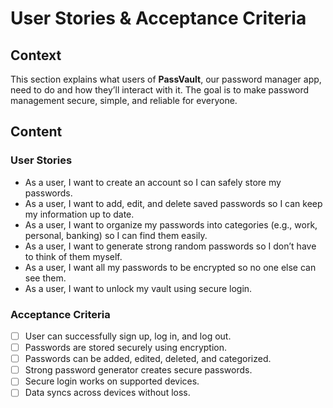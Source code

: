 # User Stories & Acceptance Criteria

## Context
This section explains what users of **PassVault**, our password manager app, need to do and how they’ll interact with it. The goal is to make password management secure, simple, and reliable for everyone.

## Content

### User Stories
- As a user, I want to create an account so I can safely store my passwords.
- As a user, I want to add, edit, and delete saved passwords so I can keep my information up to date.
- As a user, I want to organize my passwords into categories (e.g., work, personal, banking) so I can find them easily.
- As a user, I want to generate strong random passwords so I don’t have to think of them myself.
- As a user, I want all my passwords to be encrypted so no one else can see them.
- As a user, I want to unlock my vault using secure login.

### Acceptance Criteria
- [ ] User can successfully sign up, log in, and log out.
- [ ] Passwords are stored securely using encryption.
- [ ] Passwords can be added, edited, deleted, and categorized.
- [ ] Strong password generator creates secure passwords.
- [ ] Secure login works on supported devices.
- [ ] Data syncs across devices without loss.

